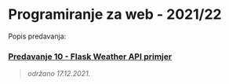 # Programiranje za web - 2021/22

Popis predavanja:

### [Predavanje 10 - Flask Weather API primjer](./p10-flask-weather/) 
> _održano 17.12.2021._

